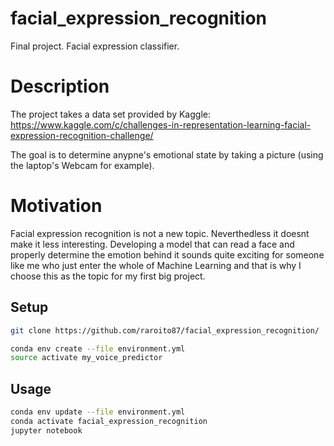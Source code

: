 # facial_expression_recognition
Final project. Facial expression classifier.

# Description
The project takes a data set provided by Kaggle: https://www.kaggle.com/c/challenges-in-representation-learning-facial-expression-recognition-challenge/

The goal is to determine anypne's emotional state by taking a picture (using the laptop's Webcam for example).

# Motivation

Facial expression recognition is not a new topic. Neverthedless it doesnt make it less interesting. Developing a model that can read a face and properly determine the emotion behind it sounds quite exciting for someone like me who just enter the whole of Machine Learning and that is why I choose this as the topic for my first big project.

## Setup

```sh
git clone https://github.com/raroito87/facial_expression_recognition/
```

```sh
conda env create --file environment.yml
source activate my_voice_predictor
```

## Usage

```sh
conda env update --file environment.yml
conda activate facial_expression_recognition
jupyter notebook
```

